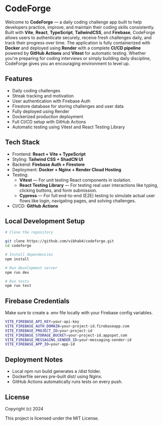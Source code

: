# CodeForge 

Welcome to **CodeForge** — a daily coding challenge app built to help developers practice, improve, and maintain their coding skills consistently.
Built with **Vite**, **React**, **TypeScript**, **TailwindCSS**, and **Firebase**, CodeForge allows users to authenticate securely, receive fresh challenges daily, and track their progress over time. The application is fully containerized with **Docker** and deployed using **Render** with a complete **CI/CD pipeline** powered by **GitHub Actions** and **Vitest** for automatic testing.
Whether you're preparing for coding interviews or simply building daily discipline, CodeForge gives you an encouraging environment to level up.


## Features

- Daily coding challenges
- Streak tracking and motivation
- User authentication with Firebase Auth
- Firestore database for storing challenges and user data
- Fully deployed using Render
- Dockerized production deployment
- Full CI/CD setup with GitHub Actions
- Automatic testing using Vitest and React Testing Library

## Tech Stack

- Frontend: **React + Vite + TypeScript**
- Styling: **Tailwind CSS + ShadCN UI**
- Backend: **Firebase Auth + Firestore**
- Deployment: **Docker + Nginx + Render Cloud Hosting**
- Testing:
  - **Vitest** — For unit testing React components in isolation.
  - **React Testing Library** — For testing real user interactions like typing, clicking buttons, and form submission.
  - **Cypress** — For full end-to-end (E2E) testing to simulate actual user flows like login, navigating pages, and solving challenges.
- CI/CD: **GitHub Actions**

## Local Development Setup

```bash
# Clone the repository

git clone https://github.com/vibhab4/codeforge.git
cd codeforge

# Install dependencies
npm install

# Run development server
npm run dev

# Run tests
npm run test
```

## Firebase Credentials

Make sure to create a .env file locally with your Firebase config variables.

```bash
VITE_FIREBASE_API_KEY=your-api-key
VITE_FIREBASE_AUTH_DOMAIN=your-project-id.firebaseapp.com
VITE_FIREBASE_PROJECT_ID=your-project-id
VITE_FIREBASE_STORAGE_BUCKET=your-project-id.appspot.com
VITE_FIREBASE_MESSAGING_SENDER_ID=your-messaging-sender-id
VITE_FIREBASE_APP_ID=your-app-id
```

## Deployment Notes

- Local npm run build generates a /dist folder.
- Dockerfile serves pre-built dist/ using Nginx.
- GitHub Actions automatically runs tests on every push.

## License

Copyright (c) 2024

This project is licensed under the MIT License.
